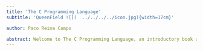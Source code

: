 ```yaml
---
title: 'The C Programming Language'
subtitle: 'QueenField ![](  ../../../../icon.jpg){width=17cm}'

author: Paco Reina Campo

abstract: Welcome to The C Programming Language, an introductory book about C. The C programming language helps you write faster, more reliable software. High-level ergonomics and low-level control are often at odds in programming language design; C challenges that conflict. Through balancing powerful technical capacity and a great developer experience, C gives you the option to control low-level details (such as memory usage) without all the hassle traditionally associated with such control.
---
```

